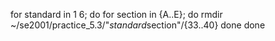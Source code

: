 for standard in 1 6; do
    for section in {A..E}; do
        rmdir ~/se2001/practice_5.3/"$standard$section"/{33..40}
    done
done